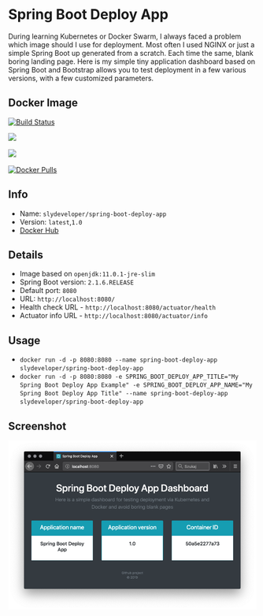Spring Boot Deploy App
========================
During learning Kubernetes or Docker Swarm, I always faced a problem which image should I use for deployment. 
Most often I used NGINX or just a simple Spring Boot up generated from a scratch. Each time the same, blank boring 
landing page. Here is my simple tiny application dashboard based on Spring Boot and Bootstrap allows you to test 
deployment in a few various versions, with a few customized parameters.

Docker Image
------------
[![Build Status](https://travis-ci.org/slydeveloper/spring-boot-deploy-app.svg?branch=master)](https://travis-ci.org/slydeveloper/spring-boot-deploy-app)

[![](https://images.microbadger.com/badges/image/slydeveloper/spring-boot-deploy-app.svg)](https://microbadger.com/images/slydeveloper/spring-boot-admin "Get your own image badge on microbadger.com")

[![](https://images.microbadger.com/badges/version/slydeveloper/spring-boot-deploy-app.svg)](https://microbadger.com/images/slydeveloper/spring-boot-admin "Get your own version badge on microbadger.com")

[![Docker Pulls](https://shields.beevelop.com/docker/pulls/slydeveloper/spring-boot-deploy-app.svg)](https://hub.docker.com/r/slydeveloper/spring-boot-deploy-app/)

Info
----
* Name: `slydeveloper/spring-boot-deploy-app`
* Version: `latest`,`1.0`
* [Docker Hub](https://hub.docker.com/r/slydeveloper/spring-boot-deploy-app/)

Details
--------
* Image based on `openjdk:11.0.1-jre-slim`
* Spring Boot version: `2.1.6.RELEASE`
* Default port: `8080`
* URL: `http://localhost:8080/`
* Health check URL - `http://localhost:8080/actuator/health`
* Actuator info URL - `http://localhost:8080/actuator/info`

Usage
-----
* `docker run -d -p 8080:8080 --name spring-boot-deploy-app slydeveloper/spring-boot-deploy-app`
* `docker run -d -p 8080:8080 -e SPRING_BOOT_DEPLOY_APP_TITLE="My Spring Boot Deploy App Example" -e SPRING_BOOT_DEPLOY_APP_NAME="My Spring Boot Deploy App Title" --name spring-boot-deploy-app slydeveloper/spring-boot-deploy-app`

Screenshot
-----
![Screen](screen.png)
